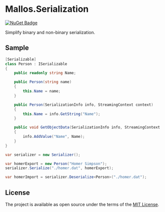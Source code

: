 # Mallos.Serialization
[![NuGet Badge](https://buildstats.info/nuget/Mallos.Serialization)](https://www.nuget.org/packages/Mallos.Serialization/)

Simplify binary and non-binary serialization.

## Sample

```csharp
[Serializable]
class Person : ISerializable
{
    public readonly string Name;

    public Person(string name)
    {
        this.Name = name;
    }

    public Person(SerializationInfo info, StreamingContext context)
    {
        this.Name = info.GetString("Name");
    }

    public void GetObjectData(SerializationInfo info, StreamingContext context)
    {
        info.AddValue("Name", Name);
    }
}

var serializer = new Serializer();

var homerExport = new Person("Homer Simpson");
serializer.Serialize("./homer.dat", homerExport);

var homerImport = serializer.Deserialize<Person>("./homer.dat");
```

## License
The project is available as open source under the terms of the [MIT License](http://opensource.org/licenses/MIT).
